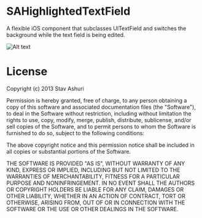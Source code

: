 SAHighlightedTextField
======================

A flexible iOS component that subclasses UITextField and switches the background while the text field is being edited.

![Alt text](http://i923.photobucket.com/albums/ad76/stavash/ScreenShot2013-07-07at22951PM_zpsa55efd2e.png)


License
=======

Copyright (c) 2013 Stav Ashuri

Permission is hereby granted, free of charge, to any person
obtaining a copy of this software and associated documentation
files (the "Software"), to deal in the Software without
restriction, including without limitation the rights to use,
copy, modify, merge, publish, distribute, sublicense, and/or sell
copies of the Software, and to permit persons to whom the
Software is furnished to do so, subject to the following
conditions:

The above copyright notice and this permission notice shall be
included in all copies or substantial portions of the Software.

THE SOFTWARE IS PROVIDED "AS IS", WITHOUT WARRANTY OF ANY KIND,
EXPRESS OR IMPLIED, INCLUDING BUT NOT LIMITED TO THE WARRANTIES
OF MERCHANTABILITY, FITNESS FOR A PARTICULAR PURPOSE AND
NONINFRINGEMENT. IN NO EVENT SHALL THE AUTHORS OR COPYRIGHT
HOLDERS BE LIABLE FOR ANY CLAIM, DAMAGES OR OTHER LIABILITY,
WHETHER IN AN ACTION OF CONTRACT, TORT OR OTHERWISE, ARISING
FROM, OUT OF OR IN CONNECTION WITH THE SOFTWARE OR THE USE OR
OTHER DEALINGS IN THE SOFTWARE.
